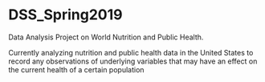 # DSS_Spring2019
Data Analysis Project on World Nutrition and Public Health.

 Currently analyzing nutrition and public health data in the United States to record any observations of underlying variables that may have an effect on the current health of a certain population
